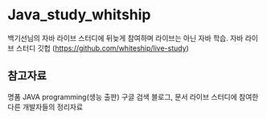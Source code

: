 # Java_study_whitship

백기선님의 자바 라이브 스터디에 뒤늦게 참여하며 라이브는 아닌 자바 학습.    자바 라이브 스터디 깃헙 (https://github.com/whiteship/live-study)

## 참고자료

명품 JAVA programming(생능 출판)   구글 검색 블로그, 문서   라이브 스터디에 참여한 다른 개발자들의 정리자료
